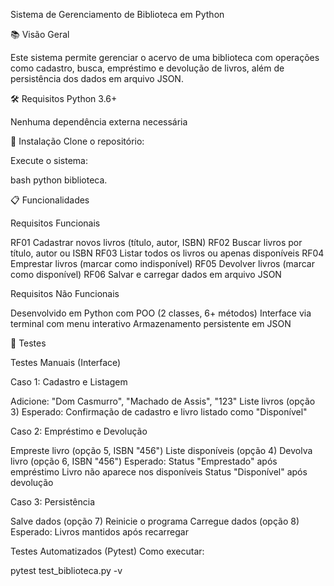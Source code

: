 Sistema de Gerenciamento de Biblioteca em Python

📚 Visão Geral

Este sistema permite gerenciar o acervo de uma biblioteca com operações como cadastro, busca, empréstimo e devolução de livros, além de persistência dos dados em arquivo JSON.

🛠️ Requisitos
Python 3.6+

Nenhuma dependência externa necessária

🔧 Instalação
Clone o repositório:

Execute o sistema:

bash
python biblioteca.

📋 Funcionalidades

Requisitos Funcionais

RF01	Cadastrar novos livros (título, autor, ISBN)
RF02	Buscar livros por título, autor ou ISBN
RF03	Listar todos os livros ou apenas disponíveis
RF04	Emprestar livros (marcar como indisponível)
RF05	Devolver livros (marcar como disponível)
RF06	Salvar e carregar dados em arquivo JSON

Requisitos Não Funcionais

Desenvolvido em Python com POO (2 classes, 6+ métodos)
Interface via terminal com menu interativo
Armazenamento persistente em JSON

🧪 Testes

Testes Manuais (Interface)

Caso 1: Cadastro e Listagem

Adicione: "Dom Casmurro", "Machado de Assis", "123"
Liste livros (opção 3)
Esperado: Confirmação de cadastro e livro listado como "Disponível"

Caso 2: Empréstimo e Devolução

Empreste livro (opção 5, ISBN "456")
Liste disponíveis (opção 4)
Devolva livro (opção 6, ISBN "456")
Esperado:
Status "Emprestado" após empréstimo
Livro não aparece nos disponíveis
Status "Disponível" após devolução

Caso 3: Persistência

Salve dados (opção 7)
Reinicie o programa
Carregue dados (opção 8)
Esperado: Livros mantidos após recarregar

Testes Automatizados (Pytest)
Como executar:

pytest test_biblioteca.py -v
